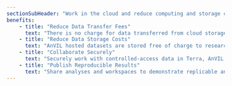 ```yaml
---
sectionSubHeader: "Work in the cloud and reduce computing and storage costs, reduce security and compliance overhead and, scale to meet your needs."
benefits:
    - title: "Reduce Data Transfer Fees"
      text: "There is no charge for data transferred from cloud storage to cloud compute within the same region."
    - title: "Reduce Data Storage Costs"
      text: "AnVIL hosted datasets are stored free of charge to researchers."
    - title: "Collaborate Securely"
      text: "Securely work with controlled-access data in Terra, AnVIL's FedRAMP Moderate compliant analysis platform."
    - title: "Publish Reproducible Results"
      text: "Share analyses and workspaces to demonstrate replicable and repeatable science."
---
```


